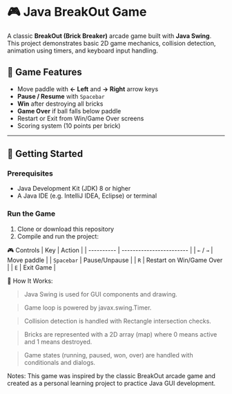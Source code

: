 # 🎮 Java BreakOut Game

A classic **BreakOut (Brick Breaker)** arcade game built with **Java Swing**. This project demonstrates basic 2D game mechanics, collision detection, animation using timers, and keyboard input handling.

## 🧱 Game Features

- Move paddle with **← Left** and **→ Right** arrow keys
- **Pause / Resume** with `Spacebar`
- **Win** after destroying all bricks
- **Game Over** if ball falls below paddle
- Restart or Exit from Win/Game Over screens
- Scoring system (10 points per brick)

---

## 🚀 Getting Started

### Prerequisites
- Java Development Kit (JDK) 8 or higher
- A Java IDE (e.g. IntelliJ IDEA, Eclipse) or terminal

### Run the Game
1. Clone or download this repository
2. Compile and run the project:


🎮 Controls
| Key        | Action                   |
| ---------- | ------------------------ |
| `←` / `→`  | Move paddle              |
| `Spacebar` | Pause/Unpause            |
| `R`        | Restart on Win/Game Over |
| `E`        | Exit Game                |


🧠 How It Works:

>Java Swing is used for GUI components and drawing.

>Game loop is powered by javax.swing.Timer.

>Collision detection is handled with Rectangle intersection checks.

>Bricks are represented with a 2D array (map) where 0 means active and 1 means destroyed.

>Game states (running, paused, won, over) are handled with conditionals and dialogs.


Notes:
This game was inspired by the classic BreakOut arcade game and created as a personal learning project to practice Java GUI development.
